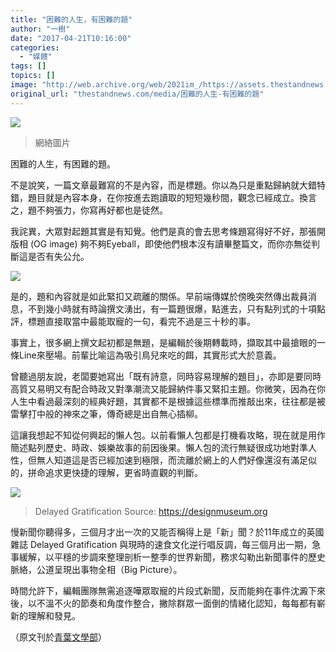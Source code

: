 ```yaml
---
title: "困難的人生，有困難的題"
author: "一樹"
date: "2017-04-21T10:16:00"
categories:
  - "媒體"
tags: []
topics: []
image: "http://web.archive.org/web/2021im_/https://assets.thestandnews.com/media/photos/thesis20main20pic_87MfC.jpg"
original_url: "thestandnews.com/media/困難的人生-有困難的題"
---
```

![](http://web.archive.org/web/2021im_/https://assets.thestandnews.com/media/photos/thesis20main20pic_87MfC.jpg)

> 網絡圖片

困難的人生，有困難的題。

不是說笑，一篇文章最難寫的不是內容，而是標題。你以為只是重點歸納就大錯特錯，題目就是內容本身，在你按進去跑讀取的短短幾秒間，觀念已經成立。換言之，題不夠張力，你寫再好都也是徒然。

我詫異，大眾對起題其實是有知覺。他們是真的會去思考條題寫得好不好，那張開版相 (OG image) 夠不夠Eyeball，即使他們根本沒有讀畢整篇文，而你亦無從判斷這是否有失公允。

![](http://web.archive.org/web/2021im_/https://assets.thestandnews.com/media/photos/17796194_10154635135727869_9146245551943765348_n_lSN9o.jpg)

是的，題和內容就是如此緊扣又疏離的關係。早前端傳媒於傍晚突然傳出裁員消息，不到幾小時就有時論撰文湧出，有一篇題很爆，點進去，只有點列式的十項點評，標題直接取當中最能取寵的一句，看完不過是三十秒的事。

事實上，很多網上撰文起初都是無題，是編輯於後期轉載時，擷取其中最搶眼的一條Line來壓場。前輩比喻這為吸引鳥兒來吃的餌，其實形式大於意義。

曾聽過朋友說，老闆要她寫出「既有詩意，同時容易理解的題目」，亦即是要同時高質又易明又有配合時政又對準潮流又能歸納件事又緊扣主題。你微笑，因為在你人生中看過最深刻的經典好題，其實都不是根據這些標準而推敲出來，往往都是被雷擊打中般的神來之筆，傳奇總是出自無心插柳。

這讓我想起不知從何興起的懶人包。以前看懶人包都是打機看攻略，現在就是用作簡述點列歷史、時政、娛樂故事的前因後果。懶人包的流行無疑很成功地對準人性，但無人知道這是否已經加速到極限，而流離於網上的人們好像還沒有滿足似的，拼命追求更快捷的理解，更省時直觀的判斷。

![](http://web.archive.org/web/2021im_/https://assets.thestandnews.com/media/photos/606_980-75E21542-7EFD-4DF0-9C3F-3BE1DEFBC30D_fKccH.jpg)
> Delayed Gratification Source: https://designmuseum.org

慢新聞你聽得多，三個月才出一次的又能否稱得上是「新」聞？於11年成立的英國雜誌 Delayed Gratification 與現時的速食文化逆行唱反調，每三個月出一期，急事緩解，以平穩的步調來整理剖析一整季的世界新聞，務求勾勒出新聞事件的歷史脈絡，公道呈現出事物全相（Big Picture）。

時間允許下，編輯團隊無需追逐嘩眾取寵的片段式新聞，反而能夠在事件沈澱下來後，以不溫不火的節奏和角度作整合，撇除群眾一面倒的情緒化認知，每每都有嶄新的理解和發見。

（原文刊於[青葉文學部](http://web.archive.org/web/20210710185147/http://aobabungakubu.blogspot.hk/2017/04/blog-post_20.html)）